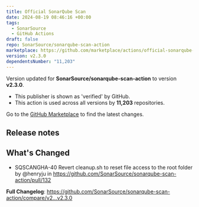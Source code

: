 ```yaml
---
title: Official SonarQube Scan
date: 2024-08-19 08:46:16 +00:00
tags:
  - SonarSource
  - GitHub Actions
draft: false
repo: SonarSource/sonarqube-scan-action
marketplace: https://github.com/marketplace/actions/official-sonarqube-scan
version: v2.3.0
dependentsNumber: "11,203"
---
```



Version updated for **SonarSource/sonarqube-scan-action** to version **v2.3.0**.
- This publisher is shown as 'verified' by GitHub.
- This action is used across all versions by **11,203** repositories.

Go to the [GitHub Marketplace](https://github.com/marketplace/actions/official-sonarqube-scan) to find the latest changes.

## Release notes

## What's Changed
* SQSCANGHA-40 Revert cleanup.sh to reset file access to the root folder by @henryju in https://github.com/SonarSource/sonarqube-scan-action/pull/132


**Full Changelog**: https://github.com/SonarSource/sonarqube-scan-action/compare/v2...v2.3.0
